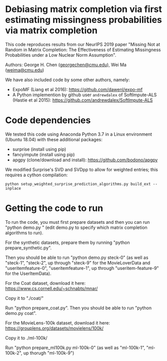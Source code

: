 # Debiasing matrix completion via first estimating missingness probabilities via matrix completion

This code reproduces results from our NeurIPS 2019 paper "Missing Not at Random in Matrix Completion: The Effectiveness of Estimating Missingness Probabilities under a Low Nuclear Norm Assumption".

Authors: George H. Chen (georgechen@cmu.edu), Wei Ma (weima@cmu.edu)

We have also included code by some other authors, namely:

- ExpoMF (Liang et al 2016): https://github.com/dawenl/expo-mf
- A Python implemention by github user `andrewdalex` of SoftImpute-ALS (Hastie et al 2015): https://github.com/andrewdalex/SoftImpute-ALS

# Code dependencies

We tested this code using Anaconda Python 3.7 in a Linux environment (Ubuntu 18.04) with these additional packages:

- surprise (install using pip)
- fancyimpute (install using pip)
- apgpy (clone/download and install): https://github.com/bodono/apgpy

We modified Surprise's SVD and SVDpp to allow for weighted entries; this requires a cython compilation:

```
python setup_weighted_surprise_prediction_algorithms.py build_ext --inplace
```

# Getting the code to run

To run the code, you must first prepare datasets and then you can run "python demo.py <dataset name>" (edit demo.py to specify which matrix completion algorithms to run).

For the synthetic datasets, prepare them by running "python prepare_synthetic.py".

Then you should be able to run "python demo.py steck-0" (as well as "steck-1", "steck-2", up through "steck-9" for the MovieLoverData and "useritemfeature-0", "useritemfeature-1", up through "useritem-feature-9" for the UserItemData).

For the Coat dataset, download it here: https://www.cs.cornell.edu/~schnabts/mnar/

Copy it to "./coat/"

Run "python prepare_coat.py". Then you should be able to run "python demo.py coat".

For the MovieLens-100k dataset, download it here: https://grouplens.org/datasets/movielens/100k/

Copy it to ./ml-100k/

Run "python prepare_ml100k.py ml-100k-0" (as well as "ml-100k-1", "ml-100k-2", up thorugh "ml-100k-9")
